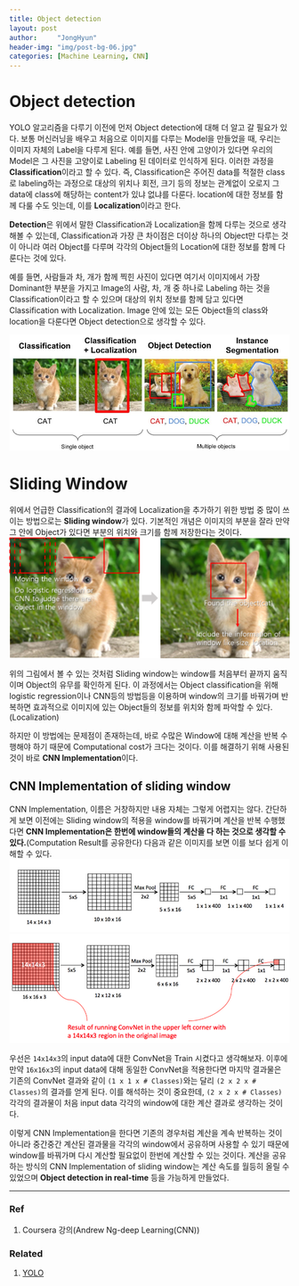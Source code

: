 ```yaml
---
title: Object detection
layout: post
author:     "JongHyun"
header-img: "img/post-bg-06.jpg"
categories: [Machine Learning, CNN]
---
```

# Object detection
YOLO 알고리즘을 다루기 이전에 먼저 Object detection에 대해 더 알고 갈 필요가 있다. 보통 머신러닝을 배우고 처음으로 이미지를 다루는 Model을 만들었을 때, 우리는 이미지 자체의 Label을 다루게 된다. 예를 들면, 사진 안에 고양이가 있다면 우리의 Model은 그 사진을 고양이로 Labeling 된 데이터로 인식하게 된다. 이러한 과정을 **Classification**이라고 할 수 있다. 즉, Classification은 주어진 data를 적절한 class로 labeling하는 과정으로 대상의 위치나 회전, 크기 등의 정보는 관계없이 오로지 그 data에 class에 해당하는 content가 있냐 없냐를 다룬다. location에 대한 정보를 함께 다룰 수도 잇는데, 이를 **Localization**이라고 한다.

**Detection**은 위에서 말한 Classification과 Localization을 함께 다루는 것으로 생각해볼 수 있는데, Classification과 가장 큰 차이점은 더이상 하나의 Object만 다루는 것이 아니라 여러 Object를 다루며 각각의 Object들의 Location에 대한 정보를 함께 다룬다는 것에 있다. 

예를 들면, 사람들과 차, 개가 함께 찍힌 사진이 있다면 여기서 이미지에서 가장 Dominant한 부분을 가지고 Image의 사람, 차, 개 중 하나로 Labeling 하는 것을 Classification이라고 할 수 있으며 대상의 위치 정보를 함께 담고 있다면 Classification with Localization. Image 안에 있는 모든 Object들의 class와 location을 다룬다면 Object detection으로 생각할 수 있다.

![Object detection](/img/cnn/object_detection.jpeg)

# Sliding Window
위에서 언급한 Classification의 결과에 Localization을 추가하기 위한 방법 중 많이 쓰이는 방법으로는 **Sliding window**가 있다. 기본적인 개념은 이미지의 부분을 잘라 만약 그 안에 Object가 있다면 부분의 위치와 크기를 함께 저장한다는 것이다.
![Sliding window](/img/cnn/sliding_window_2.png)

위의 그림에서 볼 수 있는 것처럼 Sliding window는  window를 처음부터 끝까지 움직이며 Object의 유무를 확인하게 된다. 이 과정에서는 Object classification을 위해 logistic regression이나 CNN등의 방법등을 이용하며 window의 크기를 바꿔가며 반복하면 효과적으로 이미지에 있는 Object들의 정보를 위치와 함께 파악할 수 있다.(Localization)

하지만 이 방법에는 문제점이 존재하는데, 바로 수많은 Window에 대해 계산을 반복 수행해야 하기 때문에 Computational cost가 크다는 것이다. 이를 해결하기 위해 사용된 것이 바로 **CNN Implementation**이다.

## CNN Implementation of sliding window
CNN Implementation, 이름은 거창하지만 내용 자체는 그렇게 어렵지는 않다. 간단하게 보면 이전에는 Sliding window의 적용을 window를 바꿔가며 계산을 반복 수행했다면 **CNN Implementation은 한번에 window들의 계산을 다 하는 것으로 생각할 수 있다.**(Computation Result를 공유한다) 다음과 같은 이미지를 보면 이를 보다 쉽게 이해할 수 있다.
![Sliding window CONVNET 0](/img/cnn/sliding_window_convnet_0.png)
![Sliding window CONVNET](/img/cnn/sliding_window_convnet.png)

우선은 `14x14x3`의 input data에 대한 ConvNet을 Train 시켰다고 생각해보자. 이후에 만약 `16x16x3`의 input data에 대해 동일한 ConvNet을 적용한다면 마지막 결과물은 기존의 ConvNet 결과와 같이 `(1 x 1 x # Classes)`와는 달리 `(2 x 2 x # Classes)`의 결과를 얻게 된다. 이를 해석하는 것이 중요한데, `(2 x 2 x # Classes)` 각각의 결과물이 처음 input data 각각의 window에 대한 계산 결과로 생각하는 것이다. 

이렇게 CNN Implementation을 한다면 기존의 경우처럼 계산을 계속 반복하는 것이 아니라 중간중간 계산된 결과물을 각각의 window에서 공유하며 사용할 수 있기 때문에 window를 바꿔가며 다시 계산할 필요없이 한번에 계산할 수 있는 것이다. 계산을 공유하는 방식의 CNN Implementation of sliding window는 계산 속도를 월등히 올릴 수 있었으며 **Object detection in real-time** 등을 가능하게 만들었다.

------------
### Ref
1.  Coursera 강의(Andrew Ng-deep Learning(CNN))

### Related
1. [YOLO](/machinelearning/cnn/2018/05/08/yolo-algorithm/)
<!--stackedit_data:
eyJoaXN0b3J5IjpbLTEwMTQ2ODM4NCwtMTE2MjU5MDU1MSwxNj
gzMTc3MDY3LDU2MTk3MzE2MCwyMDEyMjQ4NTMzLC0zNTc1ODgx
NjksLTEwMjg4MDAwMjksLTQxNTgzODcyNSwxMDYyNTY3Njc4LD
QzMTE4NDc4NiwxMzUzNDY0OTU4LDY0NzI4ODg2NSw5NjMyNDU1
OTRdfQ==
-->